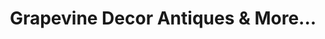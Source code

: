 ---
title: "Grapevine Decor Antiques & More..."
url: /grimesland/grapevine-decor-antiques-and-more/
shop: antiques
---
